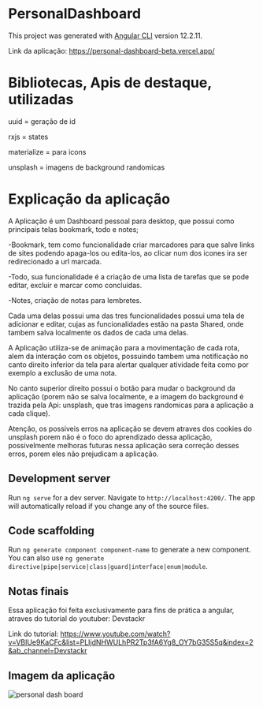 # PersonalDashboard

This project was generated with [Angular CLI](https://github.com/angular/angular-cli) version 12.2.11.

Link da aplicação: https://personal-dashboard-beta.vercel.app/

# Bibliotecas, Apis de destaque, utilizadas

uuid = geração de id

rxjs = states

materialize = para icons

unsplash = imagens de background randomicas

# Explicação da aplicação

A Aplicação é um Dashboard pessoal para desktop, que possui como principais telas bookmark, todo e notes;

-Bookmark, tem como funcionalidade criar marcadores para que salve links de sites podendo apaga-los ou edita-los, ao clicar num dos icones ira ser redirecionado a url marcada.

-Todo, sua funcionalidade é a criação de uma lista de tarefas que se pode editar, excluir e marcar como concluidas.

-Notes, criação de notas para lembretes.

Cada uma delas possui uma das tres funcionalidades possui uma tela de adicionar e editar, cujas as funcionalidades estão na pasta Shared, onde tambem salva localmente os dados de cada uma delas.

A Aplicação utiliza-se de animação para a movimentação de cada rota, alem da interação com os objetos, possuindo tambem uma notificação no canto direito inferior da tela para alertar qualquer atividade feita como por exemplo a exclusão de uma nota.

No canto superior direito possui o botão para mudar o background da aplicação (porem não se salva localmente, e a imagem do background é trazida pela Api: unsplash, que tras imagens randomicas para a aplicação a cada clique).

Atenção, os possiveis erros na aplicação se devem atraves dos cookies do unsplash porem não é o foco do aprendizado dessa aplicação, possivelmente melhoras futuras nessa aplicação sera correção desses erros, porem eles não prejudicam a aplicação.

## Development server

Run `ng serve` for a dev server. Navigate to `http://localhost:4200/`. The app will automatically reload if you change any of the source files.

## Code scaffolding

Run `ng generate component component-name` to generate a new component. You can also use `ng generate directive|pipe|service|class|guard|interface|enum|module`.

## Notas finais

Essa aplicação foi feita exclusivamente para fins de prática a angular, atraves do tutorial do youtuber: Devstackr

Link do tutorial:
https://www.youtube.com/watch?v=VBIUe9KaCFc&list=PLIjdNHWULhPR2Tp3fA6Yg8_OY7bG35S5q&index=2&ab_channel=Devstackr

## Imagem da aplicação

![personal dash board](https://user-images.githubusercontent.com/22208015/143701060-f4e3bfb4-fe04-47e5-9232-e0b06af3c2e3.jpg)

